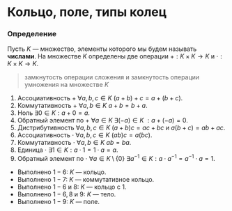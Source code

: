 # Кольцо, поле, типы колец

### **Определение**

Пусть $K$ — множество, элементы которого мы будем называть **числами**. На множестве $K$ определены две операции $+ : K
\times K \to K$ и $\cdot : K \times K \to K$.

> замкнутость операции сложения и замкнутость операции умножения на множестве $K$

1. Ассоциативность $+$ $\forall a, b, c \in K \ (a + b) + c = a + (b + c)$.
2. Коммутативность $+$ $\forall a, b \in K \ a + b = b + a$.
3. Ноль $\exists 0 \in K : a + 0 = a$.
4. Обратный элемент по $+$ $\forall a \in K \ \exists (-a) \in K \ : a + (-a) = 0$.
5. Дистрибутивность $\forall a, b, c \in K\ (a + b)c = ac + bc$ и $a(b + c) = ab + ac$.
6. Ассоциативность $\cdot$ $\forall a, b, c \in K \ (ab)c = a(bc)$.
7. Коммутативность $\cdot$ $\forall a, b \in K$ $ab = ba$.
8. Единица $\cdot$ $\exists 1 \in K : a \cdot 1 = 1 \cdot a = a$.
9. Обратный элемент по $\cdot$ 
$\forall a \in K \setminus \{0\} \ \exists a^{-1} \in K : a \cdot a^{-1} = a^{-1} \cdot a = 1$.

- Выполнено $1 - 6$: $K$ — кольцо.
- Выполнено $1 - 7$: $K$ — коммутативное кольцо.
- Выполнено $1 - 6$ и $8$: $K$ — кольцо с $1$.
- Выполнено $1 - 6, 8$ и $9$: $K$ — тело.
- Выполнено $1 - 9$: $K$ — поле.

